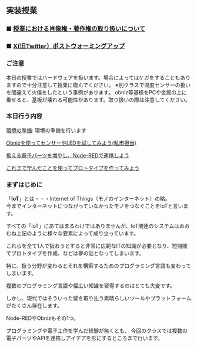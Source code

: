 ## 実装授業

### ■ [授業における肖像権・著作権の取り扱いについて](https://github.com/protoout/po-common/blob/main/docs/announce/copyright.md)

### ■ [X(旧Twitter）ポストウォーミングアップ](https://github.com/protoout/po-common/blob/main/docs/announce/class_tweet.md) 


### ご注意
本日の授業ではハードウェアを扱います。場合によってはケガをすることもありますので十分注意して授業に臨んでください。
※別クラスで温度センサーの扱いを間違えて火傷をしたという事例があります。
obniz等基板をPCや金属の上に乗せると、基板が壊れる可能性があります。取り扱いの際は注意してください。


### 本日行う内容

[環境の準備](./lesson1.md): 環境の準備を行います

[Obnizを使ってセンサーやLEDを試してみよう(私市担当)](./lesson2.md)

[扱える電子パーツを増やし、Node-REDで連携しよう](./lesson3.md)

[これまで学んだことを使ってプロトタイプを作ってみよう](./lesson4.md)

### まずはじめに


「**IoT**」とは・・・Internet of Things（モノのインターネット）の略。  
今までインターネットにつながっていなかったモノをつなぐことをIoTと言います。


すべての「IoT」にあてはまるわけではありませんが、IoT関連のシステムはおおむね上記のように様々な要素によって成り立っています。

これらを全て1人で扱おうとすると非常に広範なITの知識が必要となり、短期間でプロトタイプを作成、などは夢の話となってしまいます。

特に、扱う分野が変わるとそれを構築するためのプログラミング言語も変わってしまいます。


複数のプログラミング言語や幅広い知識を習得するのはとても大変です。


しかし、現代ではそういった壁を取り払う素晴らしいツールやプラットフォームがたくさん存在します。


Node-REDやObnizもその1つ。


プログラミングや電子工作を学んだ経験が無くとも、
今回のクラスでは複数の電子パーツやAPIを連携しアイデアを形にするところまで行います。

